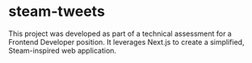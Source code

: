 # steam-tweets
This project was developed as part of a technical assessment for a Frontend Developer position. It leverages Next.js to create a simplified, Steam-inspired web application.
